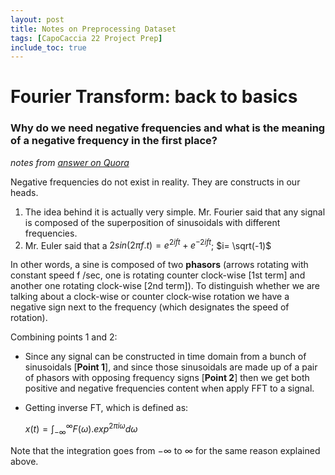 ```yaml
---
layout: post
title: Notes on Preprocessing Dataset
tags: [CapoCaccia 22 Project Prep]
include_toc: true
---
```


# Fourier Transform: back to basics
### Why do we need negative frequencies and what is the meaning of a negative frequency in the first place?
*notes from [answer on Quora](https://www.quora.com/What-is-the-meaning-of-negative-frequencies-in-the-Fourier-transform)*

Negative frequencies do not exist in reality. They are constructs in our heads. 
1. The idea behind it is actually very simple. Mr. Fourier said that any signal is composed of the superposition of 
  sinusoidals with different frequencies.
2. Mr. Euler said that a
  $2sin(2 \pi f.t) = e^{2i ft} + e^{-2i ft}$; $i= \sqrt(-1)$

In other words, a sine is composed of two 
  **phasors** (arrows rotating with constant speed f /sec, one is rotating counter clock-wise [1st term] and another one 
  rotating clock-wise [2nd term]). To distinguish whether we are talking about a clock-wise or counter clock-wise 
rotation we have a negative sign next to the frequency (which designates the speed of rotation).

Combining points 1 and 2:
- Since any signal can be constructed in time domain from a bunch of sinusoidals [**Point 1**], and since those 
sinusoidals are made up of a pair of phasors with opposing frequency signs  [**Point 2**] then we get both 
positive and negative frequencies content when apply FFT to a signal.
- Getting inverse FT, which is defined as:
  
  $x(t) = \int_{-\infty}^{\infty} F(\omega). exp^{2\pi i \omega} d\omega$

Note that the integration goes from $-\infty$ to $\infty$ for the same reason explained above.